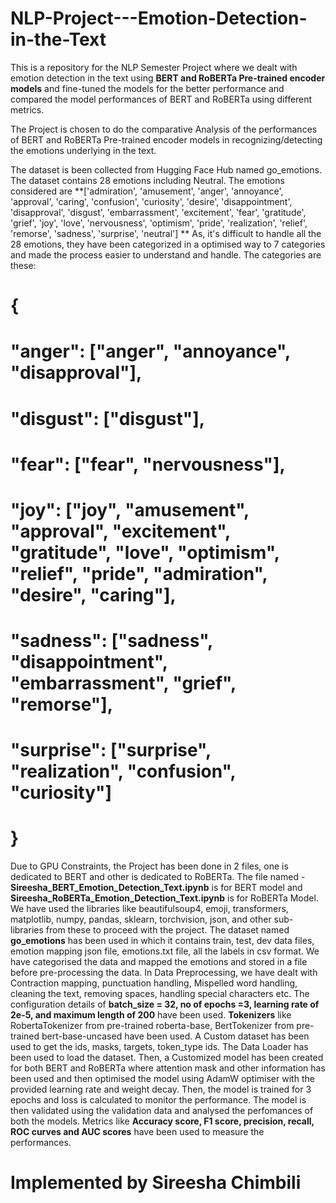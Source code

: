# NLP-Project---Emotion-Detection-in-the-Text
This is a repository for the NLP Semester Project where we dealt with emotion detection in the text using **BERT and RoBERTa Pre-trained encoder models** and fine-tuned the models for the better performance and compared the model performances of BERT and RoBERTa using different metrics.


The Project is chosen to do the comparative Analysis of the performances of BERT and RoBERTa Pre-trained encoder models in recognizing/detecting the emotions underlying in the text.


The dataset is been collected from Hugging Face Hub named go_emotions.
The dataset contains 28 emotions including Neutral.
The emotions considered are 
**['admiration', 'amusement', 'anger', 'annoyance', 'approval', 'caring', 'confusion', 'curiosity', 'desire', 'disappointment', 'disapproval', 'disgust', 'embarrassment', 'excitement', 'fear', 'gratitude', 'grief', 'joy', 'love', 'nervousness', 'optimism', 'pride', 'realization', 'relief', 'remorse', 'sadness', 'surprise', 'neutral'] **
As, it's difficult to handle all the 28 emotions, they have been categorized in a optimised way to 7 categories and made the process easier to understand and handle.
The categories are these:
# {
# "anger": ["anger", "annoyance", "disapproval"],
# "disgust": ["disgust"],
# "fear": ["fear", "nervousness"],
# "joy": ["joy", "amusement", "approval", "excitement", "gratitude",  "love", "optimism", "relief", "pride", "admiration", "desire", "caring"],
# "sadness": ["sadness", "disappointment", "embarrassment", "grief",  "remorse"],
# "surprise": ["surprise", "realization", "confusion", "curiosity"]
# }


Due to GPU Constraints, the Project has been done in 2 files, one is dedicated to BERT and other is dedicated to RoBERTa.
The file named - **Sireesha_BERT_Emotion_Detection_Text.ipynb** is for BERT model and **Sireesha_RoBERTa_Emotion_Detection_Text.ipynb** is for RoBERTa Model.
We have used the libraries like beautifulsoup4, emoji, transformers, matplotlib, numpy, pandas, sklearn, torchvision, json, and other sub-libraries from these to proceed with the project.
The dataset named **go_emotions** has been used in which it contains train, test, dev data files, emotion mapping json file, emotions.txt file, all the labels in csv format.
We have categorised the data and mapped the emotions and stored in a file before pre-processing the data.
In Data Preprocessing, we have dealt with Contraction mapping, punctuation handling, Mispelled word handling, cleaning the text, removing spaces, handling special characters etc.
The configuration details of **batch_size = 32, no of epochs =3, learning rate of 2e-5, and maximum length of 200** have been used.
**Tokenizers** like RobertaTokenizer from pre-trained roberta-base, BertTokenizer from pre-trained bert-base-uncased have been used.
A Custom dataset has been used to get the ids, masks, targets, token_type ids. The Data Loader has been used to load the dataset.
Then, a Customized model has been created for both BERT and RoBERTa where attention mask and other information has been used and then optimised the model using AdamW optimiser with the provided learning rate and weight decay.
Then, the model is trained for 3 epochs and loss is calculated to monitor the performance.
The model is then validated using the validation data and analysed the perfomances of both the models.
Metrics like **Accuracy score, F1 score, precision, recall, ROC curves and AUC scores** have been used to measure the performances.

# Implemented by Sireesha Chimbili
